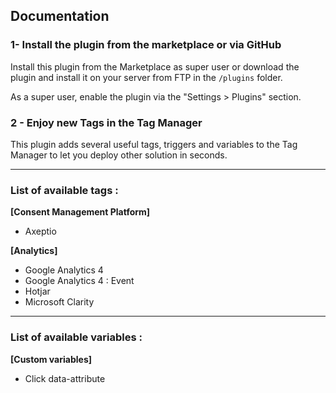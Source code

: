 ## Documentation

### 1- Install the plugin from the marketplace or via GitHub

Install this plugin from the Marketplace as super user or download the plugin and install it on your server from FTP in
the `/plugins` folder. 

As a super user, enable the plugin via the "Settings > Plugins" section.

### 2 - Enjoy new Tags in the Tag Manager 

This plugin adds several useful tags, triggers and variables to the Tag Manager to let you deploy other solution in seconds.

<hr>  

### List of available tags :

**[Consent Management Platform]**
- Axeptio

**[Analytics]**
- Google Analytics 4
- Google Analytics 4 : Event
- Hotjar
- Microsoft Clarity

<hr>  

### List of available variables :
**[Custom variables]**
- Click data-attribute